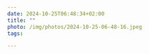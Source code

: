 ```yaml
---
date: 2024-10-25T06:48:34+02:00
title: ""
photo: /img/photos/2024-10-25-06-48-16.jpeg
tags:

---
```

